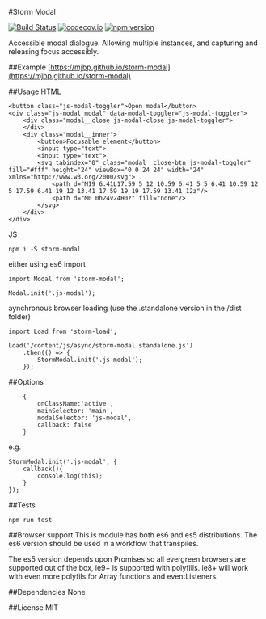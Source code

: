 #Storm Modal

[![Build Status](https://travis-ci.org/mjbp/storm-modal.svg?branch=master)](https://travis-ci.org/mjbp/storm-modal)
[![codecov.io](http://codecov.io/github/mjbp/storm-modal/coverage.svg?branch=master)](http://codecov.io/github/mjbp/storm-modal?branch=master)
[![npm version](https://badge.fury.io/js/storm-modal.svg)](https://badge.fury.io/js/storm-modal)

Accessible modal dialogue. Allowing multiple instances, and capturing and releasing focus accessibly.

##Example
[https://mjbp.github.io/storm-modal](https://mjbp.github.io/storm-modal)

##Usage
HTML
```
<button class="js-modal-toggler">Open modal</button>
<div class="js-modal modal" data-modal-toggler="js-modal-toggler">
	<div class="modal__close js-modal-close js-modal-toggler">
	</div>
	<div class="modal__inner">
		<button>Focusable element</button>
		<input type="text">
		<input type="text">
		<svg tabindex="0" class="modal__close-btn js-modal-toggler" fill="#fff" height="24" viewBox="0 0 24 24" width="24" xmlns="http://www.w3.org/2000/svg">
			<path d="M19 6.41L17.59 5 12 10.59 6.41 5 5 6.41 10.59 12 5 17.59 6.41 19 12 13.41 17.59 19 19 17.59 13.41 12z"/>
			<path d="M0 0h24v24H0z" fill="none"/>
		</svg>
	</div>
</div>
```

JS
```
npm i -S storm-modal
```
either using es6 import
```
import Modal from 'storm-modal';

Modal.init('.js-modal');
```
aynchronous browser loading (use the .standalone version in the /dist folder)
```
import Load from 'storm-load';

Load('/content/js/async/storm-modal.standalone.js')
    .then(() => {
        StormModal.init('.js-modal');
    });
```

##Options
```
    {
		onClassName:'active',
		mainSelector: 'main',
		modalSelector: 'js-modal',
		callback: false
    }
```

e.g.
```
StormModal.init('.js-modal', {
    callback(){
        console.log(this);
    }
});
```

##Tests
```
npm run test
```

##Browser support
This is module has both es6 and es5 distributions. The es6 version should be used in a workflow that transpiles.

The es5 version depends upon Promises so all evergreen browsers are supported out of the box, ie9+ is supported with polyfills. ie8+ will work with even more polyfils for Array functions and eventListeners.

##Dependencies
None

##License
MIT